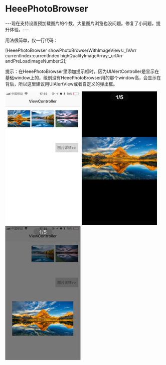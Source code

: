 # HeeePhotoBrowser
---现在支持设置预加载图片的个数，大量图片浏览也没问题。修复了小问题，提升体验。---

用法很简单，仅一行代码：

[HeeePhotoBrowser showPhotoBrowserWithImageViews:_IVArr currentIndex:currentIndex highQualityImageArray:_urlArr andPreLoadImageNumber:2];

提示：在HeeePhotoBrowser里添加提示框时，因为UIAlertController是显示在基础window上的，级别没有HeeePhotoBrowser用的那个window高，会显示在背后，所以这里建议用UIAlertView或者自定义的弹出框。

![图1](https://github.com/HeeeShare/HeeePhotoBrowser/blob/master/images/IMG_5845.PNG)         ![图2](https://github.com/HeeeShare/HeeePhotoBrowser/blob/master/images/IMG_5846.PNG)         ![图3](https://github.com/HeeeShare/HeeePhotoBrowser/blob/master/images/IMG_5847.PNG)
